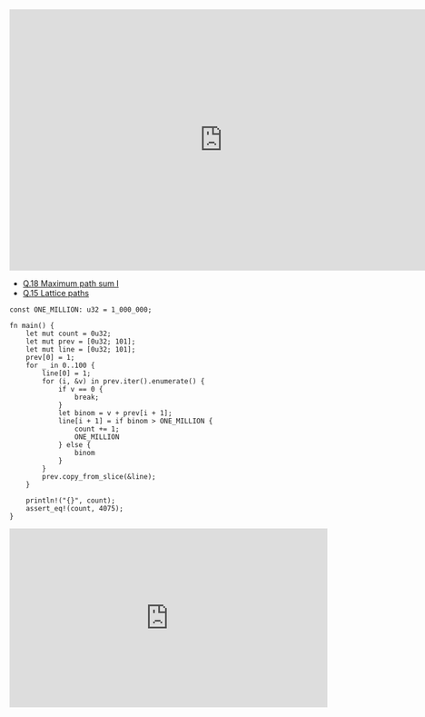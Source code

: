 <html><iframe src="https://docs.google.com/presentation/d/e/2PACX-1vTkO9WIgaZeVjPUHlEvl8Ts4U8T-YQ1mj1krlJDRi596-whO20F8WOQY9JHCeXPjKLYHbf7_rapzziQ/embed?start=false&loop=false&delayms=60000" frameborder="0" width="750" height="460" allowfullscreen="true" mozallowfullscreen="true" webkitallowfullscreen="true"></iframe></html>

- [Q.18 Maximum path sum I](./e18.md)
- [Q.15 Lattice paths](./e15.md)

```rust,editable
const ONE_MILLION: u32 = 1_000_000;

fn main() {
    let mut count = 0u32;
    let mut prev = [0u32; 101];
    let mut line = [0u32; 101];
    prev[0] = 1;
    for _ in 0..100 {
        line[0] = 1;
        for (i, &v) in prev.iter().enumerate() {
            if v == 0 {
                break;
            }
            let binom = v + prev[i + 1];
            line[i + 1] = if binom > ONE_MILLION {
                count += 1;
                ONE_MILLION
            } else {
                binom
            }
        }
        prev.copy_from_slice(&line);
    }

    println!("{}", count);
    assert_eq!(count, 4075);
}
```

<html><center><iframe width="560" height="315" src="https://www.youtube.com/embed/gMlf1ELvRzc" title="YouTube video player" frameborder="0" allow="accelerometer; autoplay; clipboard-write; encrypted-media; gyroscope; picture-in-picture" allowfullscreen></iframe></center></html>
